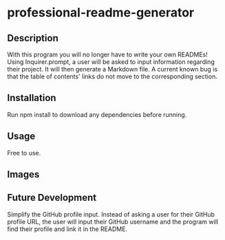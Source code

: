 # professional-readme-generator

## Description
With this program you will no longer have to write your own READMEs! Using Inquirer.prompt, a user will be asked to input information regarding their project. It will then generate a Markdown file. A current known bug is that the table of contents' links do not move to the corresponding section.

## Installation

Run npm install to download any dependencies before running.

## Usage

Free to use.

## Images

## Future Development

Simplify the GitHub profile input. Instead of asking a user for their GitHub profile URL, the user will input their GitHub username and the program will find their profile and link it in the README.